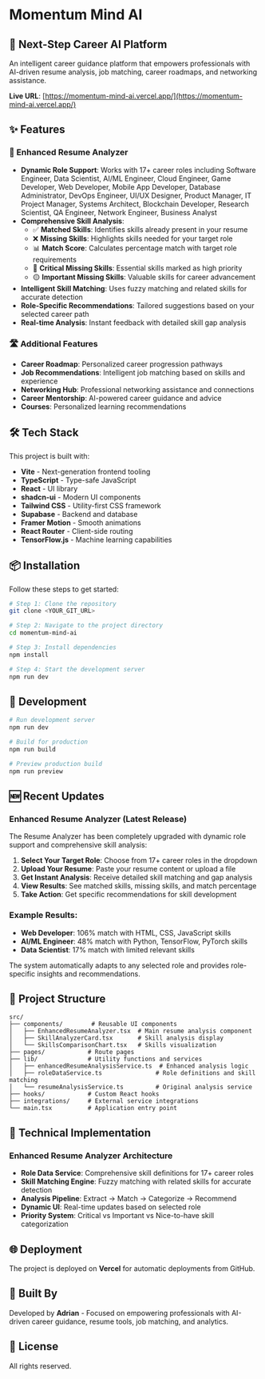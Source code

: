 # Momentum Mind AI

## 🚀 Next-Step Career AI Platform

An intelligent career guidance platform that empowers professionals with AI-driven resume analysis, job matching, career roadmaps, and networking assistance.

**Live URL**: [https://momentum-mind-ai.vercel.app/](https://momentum-mind-ai.vercel.app/)

## ✨ Features

### 🎯 Enhanced Resume Analyzer
- **Dynamic Role Support**: Works with 17+ career roles including Software Engineer, Data Scientist, AI/ML Engineer, Cloud Engineer, Game Developer, Web Developer, Mobile App Developer, Database Administrator, DevOps Engineer, UI/UX Designer, Product Manager, IT Project Manager, Systems Architect, Blockchain Developer, Research Scientist, QA Engineer, Network Engineer, Business Analyst
- **Comprehensive Skill Analysis**: 
  - ✅ **Matched Skills**: Identifies skills already present in your resume
  - ❌ **Missing Skills**: Highlights skills needed for your target role
  - 📊 **Match Score**: Calculates percentage match with target role requirements
  - 🔴 **Critical Missing Skills**: Essential skills marked as high priority
  - 🟡 **Important Missing Skills**: Valuable skills for career advancement
- **Intelligent Skill Matching**: Uses fuzzy matching and related skills for accurate detection
- **Role-Specific Recommendations**: Tailored suggestions based on your selected career path
- **Real-time Analysis**: Instant feedback with detailed skill gap analysis

### 🛣️ Additional Features
- **Career Roadmap**: Personalized career progression pathways
- **Job Recommendations**: Intelligent job matching based on skills and experience
- **Networking Hub**: Professional networking assistance and connections
- **Career Mentorship**: AI-powered career guidance and advice
- **Courses**: Personalized learning recommendations

## 🛠️ Tech Stack

This project is built with:

- **Vite** - Next-generation frontend tooling
- **TypeScript** - Type-safe JavaScript
- **React** - UI library
- **shadcn-ui** - Modern UI components
- **Tailwind CSS** - Utility-first CSS framework
- **Supabase** - Backend and database
- **Framer Motion** - Smooth animations
- **React Router** - Client-side routing
- **TensorFlow.js** - Machine learning capabilities

## 📦 Installation

Follow these steps to get started:

```sh
# Step 1: Clone the repository
git clone <YOUR_GIT_URL>

# Step 2: Navigate to the project directory
cd momentum-mind-ai

# Step 3: Install dependencies
npm install

# Step 4: Start the development server
npm run dev
```

## 🚀 Development

```sh
# Run development server
npm run dev

# Build for production
npm run build

# Preview production build
npm run preview
```

## 🆕 Recent Updates

### Enhanced Resume Analyzer (Latest Release)
The Resume Analyzer has been completely upgraded with dynamic role support and comprehensive skill analysis:

1. **Select Your Target Role**: Choose from 17+ career roles in the dropdown
2. **Upload Your Resume**: Paste your resume content or upload a file
3. **Get Instant Analysis**: Receive detailed skill matching and gap analysis
4. **View Results**: See matched skills, missing skills, and match percentage
5. **Take Action**: Get specific recommendations for skill development

### Example Results:
- **Web Developer**: 106% match with HTML, CSS, JavaScript skills
- **AI/ML Engineer**: 48% match with Python, TensorFlow, PyTorch skills  
- **Data Scientist**: 17% match with limited relevant skills

The system automatically adapts to any selected role and provides role-specific insights and recommendations.

## 📝 Project Structure

```
src/
├── components/        # Reusable UI components
│   ├── EnhancedResumeAnalyzer.tsx  # Main resume analysis component
│   ├── SkillAnalyzerCard.tsx       # Skill analysis display
│   └── SkillsComparisonChart.tsx   # Skills visualization
├── pages/            # Route pages
├── lib/              # Utility functions and services
│   ├── enhancedResumeAnalysisService.ts  # Enhanced analysis logic
│   ├── roleDataService.ts               # Role definitions and skill matching
│   └── resumeAnalysisService.ts         # Original analysis service
├── hooks/            # Custom React hooks
├── integrations/     # External service integrations
└── main.tsx          # Application entry point
```

## 🔧 Technical Implementation

### Enhanced Resume Analyzer Architecture
- **Role Data Service**: Comprehensive skill definitions for 17+ career roles
- **Skill Matching Engine**: Fuzzy matching with related skills for accurate detection
- **Analysis Pipeline**: Extract → Match → Categorize → Recommend
- **Dynamic UI**: Real-time updates based on selected role
- **Priority System**: Critical vs Important vs Nice-to-have skill categorization

## 🌐 Deployment

The project is deployed on **Vercel** for automatic deployments from GitHub.

## 👤 Built By

Developed by **Adrian** - Focused on empowering professionals with AI-driven career guidance, resume tools, job matching, and analytics.

## 📄 License

All rights reserved.
